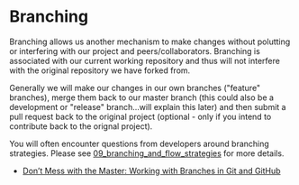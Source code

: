 # Branching

Branching allows us another mechanism to make changes without polutting or interfering with our project and peers/collaborators.  Branching is associated with our current working repository and thus will not interfere with the original repository we have forked from.

Generally we will make our changes in our own branches ("feature" branches), merge them back to our master branch (this could also be a development or "release" branch...will explain this later) and then submit a pull request back to the original project (optional - only if you intend to contribute back to the orignal project).

You will often encounter questions from developers around branching strategies.  Please see [09_branching_and_flow_strategies](09_branching_and_flow_strategies.md) for more details.

- [Don’t Mess with the Master: Working with Branches in Git and GitHub](https://thenewstack.io/dont-mess-with-the-master-working-with-branches-in-git-and-github/)